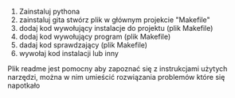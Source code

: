 1. Zainstaluj pythona
2. zainstaluj gita
stwórz plik w głównym projekcie "Makefile"
3. dodaj kod wywołujący instalacje do projektu (plik Makefile)
4. dodaj kod wywołujący program (plik Makefile)
5. dadaj kod sprawdzający (plik Makefile)
6. wywołaj kod  instalacji lub inny

Plik readme jest pomocny aby zapoznać się z instrukcjami użytych narzędzi, można w nim umieścić rozwiązania problemów które się napotkało

